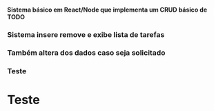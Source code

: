 #### Sistema básico em React/Node que implementa um CRUD básico de TODO
### Sistema insere remove e exibe lista de tarefas
### Também altera dos dados caso seja solicitado
### Teste
# Teste